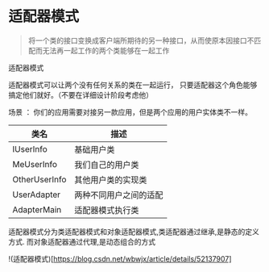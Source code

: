 # 适配器模式

>  将一个类的接口变换成客户端所期待的另一种接口，从而使原本因接口不匹配而无法再一起工作的两个类能够在一起工作

适配器模式

适配器模式可以让两个没有任何关系的类在一起运行， 只要适配器这个角色能够搞定他们就好。（不要在详细设计阶段考虑他）





场景 ：  你们的应用需要对接另一款应用，但是两个应用的用户实体类不一样。



| 类名            | 描述          |
| ------------- | ----------- |
| IUserInfo     | 基础用户类       |
| MeUserInfo    | 我们自己的用户类    |
| OtherUserInfo | 其他用户类的实现类   |
| UserAdapter   | 两种不同用户之间的适配 |
| AdapterMain   | 适配器模式执行类    |


适配器模式分为类适配器模式和对象适配器模式,类适配器通过继承,是静态的定义方式. 
而对象适配器通过代理,是动态组合的方式

!(适配器模式)[https://blog.csdn.net/wbwjx/article/details/52137907]







